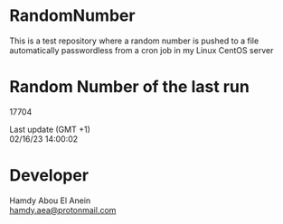 # RandomNumber    
This is a test repository where a random number is pushed to a file automatically passwordless from a cron job in my Linux CentOS server    
# Random Number of the last run   
17704
      
Last update (GMT +1)    
02/16/23 14:00:02
# Developer    
Hamdy Abou El Anein   
hamdy.aea@protonmail.com
